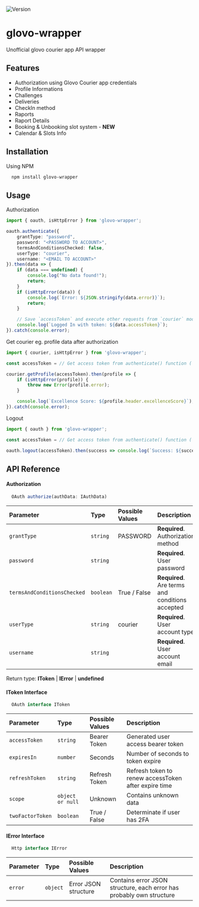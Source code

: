 ![Version](https://img.shields.io/github/package-json/v/kwatrak02/glovo-wrapper?style=for-the-badge)

# glovo-wrapper

Unofficial glovo courier app API wrapper


## Features

- Authorization using Glovo Courier app credentials
- Profile Informations
- Challenges
- Deliveries
- CheckIn method
- Raports
- Raport Details
- Booking & Unbooking slot system - **NEW**
- Calendar & Slots Info



## Installation

Using NPM

```bash
  npm install glovo-wrapper
```
## Usage

Authorization
```typescript
import { oauth, isHttpError } from 'glovo-wrapper';

oauth.authenticate({
    grantType: "password",
    password: "<PASSWORD TO ACCOUNT>",
    termsAndConditionsChecked: false,
    userType: "courier",
    username: "<EMAIL TO ACCOUNT>"
}).then(data => {
    if (data === undefined) {
        console.log("No data found!");
        return;
    }
    if (isHttpError(data)) {
        console.log(`Error: ${JSON.stringify(data.error)}`);
        return;
    }

    // Save `accessToken` and execute other requests from `courier` module
    console.log(`Logged In with token: ${data.accessToken}`);
}).catch(console.error);
```

Get courier eg. profile data after authorization
```typescript
import { courier, isHttpError } from 'glovo-wrapper';

const accessToken = // Get access token from authenticate() function (`oauth` module);

courier.getProfile(accessToken).then(profile => {
    if (isHttpError(profile)) {
        throw new Error(profile.error);
    }

    console.log(`Excellence Score: ${profile.header.excellenceScore}`);
}).catch(console.error);
```

Logout
```typescript
import { oauth } from 'glovo-wrapper';

const accessToken = // Get access token from authenticate() function (`oauth` module);

oauth.logout(accessToken).then(success => console.log(`Success: ${success}`));
```
## API Reference

#### Authorization

```typescript
  OAuth authorize(authData: IAuthData)
```

| Parameter | Type     | Possible Values | Description                |
| :-------- | :------- | :------ | :------------------ |
| `grantType` | `string` | PASSWORD | **Required**. Authorization method |
| `password` | `string` |  | **Required**. User password |
| `termsAndConditionsChecked` | `boolean` | True / False | **Required**.  Are terms and conditions accepted|
| `userType` | `string` | courier | **Required**.  User account type|
| `username` | `string` |  | **Required**.  User account email|

Return type: **IToken** | **IError** | **undefined**

#### IToken Interface

```typescript
  OAuth interface IToken
```

| Parameter | Type     | Possible Values | Description                |
| :-------- | :------- | :------ | :------------------ |
| `accessToken` | `string` | Bearer Token | Generated user access bearer token |
| `expiresIn` | `number` | Seconds | Number of seconds to token expire |
| `refreshToken` | `string` | Refresh Token | Refresh token to renew accessToken after expire time |
| `scope` | `object or null` | Unknown | Contains unknown data |
| `twoFactorToken` | `boolean` | True / False | Determinate if user has 2FA |

#### IError Interface

```typescript
  Http interface IError
```

| Parameter | Type     | Possible Values | Description                |
| :-------- | :------- | :------ | :------------------ |
| `error` | `object` | Error JSON structure | Contains error JSON structure, each error has probably own structure |
